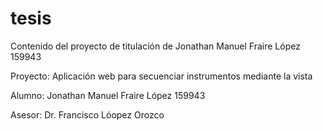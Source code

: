 # tesis
Contenido del proyecto de titulación de Jonathan Manuel Fraire López 159943

Proyecto: Aplicación web para secuenciar instrumentos mediante la vista

Alumno: Jonathan Manuel Fraire López 159943

Asesor: Dr. Francisco Lóopez Orozco 
